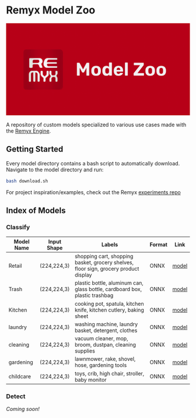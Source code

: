 # Remyx Model Zoo

<p align="center">
  <img src="https://github.com/remyxai/model_zoo/blob/main/assets/remyx_model_zoo_banner.png">
</p>

A repository of custom models specialized to various use cases made with the [Remyx Engine](https://engine.remyx.ai/). 

## Getting Started

Every model directory contains a bash script to automatically download. Navigate to the model directory and run:
```bash
bash download.sh
```
For project inspiration/examples, check out the Remyx [experiments repo](https://github.com/remyxai/remyx_experiments)

## Index of Models

### Classify

| Model Name | Input Shape | Labels | Format |  Link |
| --------- | ---------- | ------ | ---- | ------ |
| Retail | (224,224,3) | shopping cart, shopping basket, grocery shelves, floor sign, grocery product display | ONNX | [model](001_retail_classify/) |
| Trash  | (224,224,3) |  plastic bottle, aluminum can, glass bottle, cardboard box, plastic trashbag | ONNX | [model](002_trash_classify) |
| Kitchen | (224,224,3) |  cooking pot, spatula, kitchen knife, kitchen cutlery, baking sheet | ONNX | [model](003_kitchen_classify) |
| laundry | (224,224,3) | washing machine, laundry basket, detergent, clothes | ONNX | [model](004_laundry_classify/) |
| cleaning | (224,224,3) | vacuum cleaner, mop, broom, dustpan, cleaning supplies | ONNX | [model](005_cleaning_classify/) |
| gardening | (224,224,3) | lawnmower, rake, shovel, hose, gardening tools | ONNX | [model](006_gardening_classify/) |
| childcare | (224,224,3) | toys, crib, high chair, stroller, baby monitor | ONNX | [model](007_childcare_classify/) |

### Detect
*Coming soon!*
